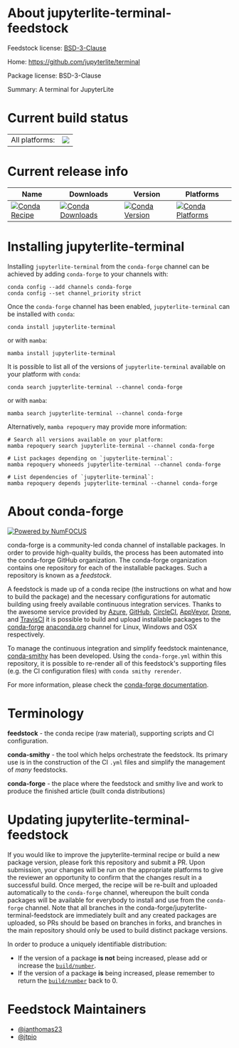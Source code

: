 About jupyterlite-terminal-feedstock
====================================

Feedstock license: [BSD-3-Clause](https://github.com/conda-forge/jupyterlite-terminal-feedstock/blob/main/LICENSE.txt)

Home: https://github.com/jupyterlite/terminal

Package license: BSD-3-Clause

Summary: A terminal for JupyterLite

Current build status
====================


<table><tr><td>All platforms:</td>
    <td>
      <a href="https://dev.azure.com/conda-forge/feedstock-builds/_build/latest?definitionId=23297&branchName=main">
        <img src="https://dev.azure.com/conda-forge/feedstock-builds/_apis/build/status/jupyterlite-terminal-feedstock?branchName=main">
      </a>
    </td>
  </tr>
</table>

Current release info
====================

| Name | Downloads | Version | Platforms |
| --- | --- | --- | --- |
| [![Conda Recipe](https://img.shields.io/badge/recipe-jupyterlite--terminal-green.svg)](https://anaconda.org/conda-forge/jupyterlite-terminal) | [![Conda Downloads](https://img.shields.io/conda/dn/conda-forge/jupyterlite-terminal.svg)](https://anaconda.org/conda-forge/jupyterlite-terminal) | [![Conda Version](https://img.shields.io/conda/vn/conda-forge/jupyterlite-terminal.svg)](https://anaconda.org/conda-forge/jupyterlite-terminal) | [![Conda Platforms](https://img.shields.io/conda/pn/conda-forge/jupyterlite-terminal.svg)](https://anaconda.org/conda-forge/jupyterlite-terminal) |

Installing jupyterlite-terminal
===============================

Installing `jupyterlite-terminal` from the `conda-forge` channel can be achieved by adding `conda-forge` to your channels with:

```
conda config --add channels conda-forge
conda config --set channel_priority strict
```

Once the `conda-forge` channel has been enabled, `jupyterlite-terminal` can be installed with `conda`:

```
conda install jupyterlite-terminal
```

or with `mamba`:

```
mamba install jupyterlite-terminal
```

It is possible to list all of the versions of `jupyterlite-terminal` available on your platform with `conda`:

```
conda search jupyterlite-terminal --channel conda-forge
```

or with `mamba`:

```
mamba search jupyterlite-terminal --channel conda-forge
```

Alternatively, `mamba repoquery` may provide more information:

```
# Search all versions available on your platform:
mamba repoquery search jupyterlite-terminal --channel conda-forge

# List packages depending on `jupyterlite-terminal`:
mamba repoquery whoneeds jupyterlite-terminal --channel conda-forge

# List dependencies of `jupyterlite-terminal`:
mamba repoquery depends jupyterlite-terminal --channel conda-forge
```


About conda-forge
=================

[![Powered by
NumFOCUS](https://img.shields.io/badge/powered%20by-NumFOCUS-orange.svg?style=flat&colorA=E1523D&colorB=007D8A)](https://numfocus.org)

conda-forge is a community-led conda channel of installable packages.
In order to provide high-quality builds, the process has been automated into the
conda-forge GitHub organization. The conda-forge organization contains one repository
for each of the installable packages. Such a repository is known as a *feedstock*.

A feedstock is made up of a conda recipe (the instructions on what and how to build
the package) and the necessary configurations for automatic building using freely
available continuous integration services. Thanks to the awesome service provided by
[Azure](https://azure.microsoft.com/en-us/services/devops/), [GitHub](https://github.com/),
[CircleCI](https://circleci.com/), [AppVeyor](https://www.appveyor.com/),
[Drone](https://cloud.drone.io/welcome), and [TravisCI](https://travis-ci.com/)
it is possible to build and upload installable packages to the
[conda-forge](https://anaconda.org/conda-forge) [anaconda.org](https://anaconda.org/)
channel for Linux, Windows and OSX respectively.

To manage the continuous integration and simplify feedstock maintenance,
[conda-smithy](https://github.com/conda-forge/conda-smithy) has been developed.
Using the ``conda-forge.yml`` within this repository, it is possible to re-render all of
this feedstock's supporting files (e.g. the CI configuration files) with ``conda smithy rerender``.

For more information, please check the [conda-forge documentation](https://conda-forge.org/docs/).

Terminology
===========

**feedstock** - the conda recipe (raw material), supporting scripts and CI configuration.

**conda-smithy** - the tool which helps orchestrate the feedstock.
                   Its primary use is in the construction of the CI ``.yml`` files
                   and simplify the management of *many* feedstocks.

**conda-forge** - the place where the feedstock and smithy live and work to
                  produce the finished article (built conda distributions)


Updating jupyterlite-terminal-feedstock
=======================================

If you would like to improve the jupyterlite-terminal recipe or build a new
package version, please fork this repository and submit a PR. Upon submission,
your changes will be run on the appropriate platforms to give the reviewer an
opportunity to confirm that the changes result in a successful build. Once
merged, the recipe will be re-built and uploaded automatically to the
`conda-forge` channel, whereupon the built conda packages will be available for
everybody to install and use from the `conda-forge` channel.
Note that all branches in the conda-forge/jupyterlite-terminal-feedstock are
immediately built and any created packages are uploaded, so PRs should be based
on branches in forks, and branches in the main repository should only be used to
build distinct package versions.

In order to produce a uniquely identifiable distribution:
 * If the version of a package **is not** being increased, please add or increase
   the [``build/number``](https://docs.conda.io/projects/conda-build/en/latest/resources/define-metadata.html#build-number-and-string).
 * If the version of a package **is** being increased, please remember to return
   the [``build/number``](https://docs.conda.io/projects/conda-build/en/latest/resources/define-metadata.html#build-number-and-string)
   back to 0.

Feedstock Maintainers
=====================

* [@ianthomas23](https://github.com/ianthomas23/)
* [@jtpio](https://github.com/jtpio/)

